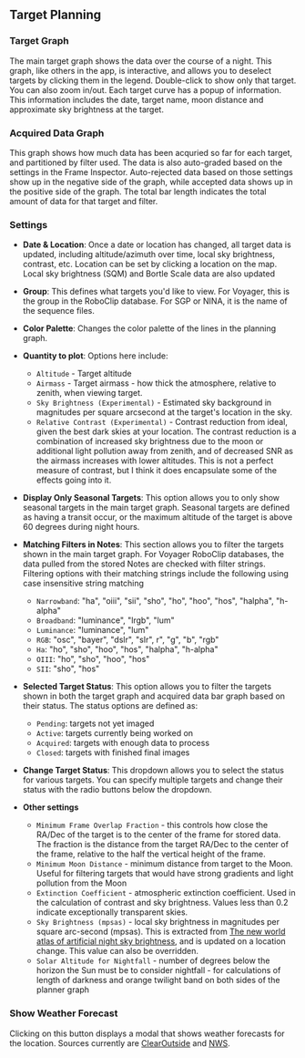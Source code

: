 ## Target Planning


[//]: # (src/assets/planner_tab.png)
### Target Graph
The main target graph shows the data over the course of a night.  This graph, like others in the app, is interactive, and allows you to deselect targets by clicking them in the legend.  Double-click to show only that target.  You can also zoom in/out.  Each target curve has a popup of information.  This information includes the date, target name, moon distance and approximate sky brightness at the target.

### Acquired Data Graph
This graph shows how much data has been acquried so far for each target, and partitioned by filter used.  The data is also auto-graded based on the settings in the Frame Inspector.  Auto-rejected data based on those settings show up in the negative side of the graph, while accepted data shows up in the positive side of the graph.  The total bar length indicates the total amount of data for that target and filter.  

### Settings
-  **Date & Location**: Once a date or location has changed, all target data is updated, including altitude/azimuth over time, local sky brightness, contrast, etc.  Location can be set by clicking a location on the map.  Local sky brightness (SQM) and Bortle Scale data are also updated


-  **Group**: This defines what targets you'd like to view.  For Voyager, this is the group in the RoboClip database.  For SGP or NINA, it is the name of the sequence files.

- **Color Palette**: Changes the color palette of the lines in the planning graph.

-  **Quantity to plot**: Options here include:
    - `Altitude` - Target altitude
    - `Airmass` - Target airmass - how thick the atmosphere, relative to zenith, when viewing target.
    - `Sky Brightness (Experimental)` - Estimated sky background in magnitudes per square arcsecond at the target's location in the sky.  
    - `Relative Contrast (Experimental)` - Contrast reduction from ideal, given the best dark skies at your location.  The contrast reduction is a combination of increased sky brightness due to the moon or additional light pollution away from zenith, and of decreased SNR as the airmass increases with lower altitudes.  This is not a perfect measure of contrast, but I think it does encapsulate some of the effects going into it.

-  **Display Only Seasonal Targets**: This option allows you to only show seasonal targets in the main target graph.  Seasonal targets are defined as having a transit occur, or the maximum altitude of the target is above 60 degrees during night hours.
 
-  **Matching Filters in Notes**: This section allows you to filter the targets shown in the main target graph.  For Voyager RoboClip databases, the data pulled from the stored Notes are checked with filter strings.  Filtering options with their matching strings include the following using case insensitive string matching
    - `Narrowband`: "ha", "oiii", "sii", "sho", "ho", "hoo", "hos", "halpha", "h-alpha"
    - `Broadband`: "luminance", "lrgb", "lum"
    - `Luminance`: "luminance", "lum"
    - `RGB`: "osc", "bayer", "dslr", "slr", r", "g", "b", "rgb"
    - `Ha`: "ho", "sho", "hoo", "hos", "halpha", "h-alpha"
    - `OIII`: "ho", "sho", "hoo", "hos"
    - `SII`: "sho", "hos"
    

-  **Selected Target Status**: This option allows you to filter the targets shown in both the target graph and acquired data bar graph based on their status.  The status options are defined as:
    - `Pending`: targets not yet imaged
    - `Active`: targets currently being worked on
    - `Acquired`: targets with enough data to process
    - `Closed`: targets with finished final images



-  **Change Target Status**: This dropdown allows you to select the status for various targets.  You can specify multiple targets and change their status with the radio buttons below the dropdown.  

                                                
- **Other settings**
    - `Minimum Frame Overlap Fraction` - this controls how close the RA/Dec of the target is to the center of the frame for stored data.  The fraction is the distance from the target RA/Dec to the center of the frame, relative to the half the vertical height of the frame.  
    - `Minimum Moon Distance` - minimum distance from target to the Moon.  Useful for filtering targets that would have strong gradients and light pollution from the Moon
    - `Extinction Coefficient` - atmospheric extinction coefficient.  Used in the calculation of contrast and sky brightness.  Values less than 0.2 indicate exceptionally transparent skies.  
    - `Sky Brightness (mpsas)` - local sky brightness in magnitudes per square arc-second (mpsas).  This is extracted from [The new world atlas of artificial night sky brightness](https://doi.org/10.1126/sciadv.1600377), and is updated on a location change.  This value can also be overridden.
    - `Solar Altitude for Nightfall` - number of degrees below the horizon the Sun must be to consider nightfall - for calculations of length of darkness and orange twilight band on both sides of the planner graph

### Show Weather Forecast
Clicking on this button displays a modal that shows weather forecasts for the location.  Sources currently are [ClearOutside](http://clearoutside.com/) and [NWS](https://www.weather.gov/).

[//]: # (src/assets/weather_forecast_modal.png)